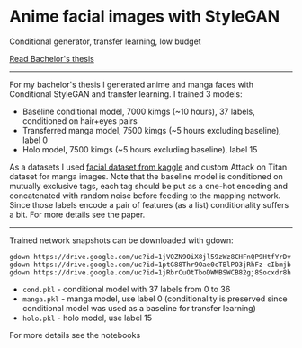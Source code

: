 # Anime facial images with StyleGAN
Conditional generator, transfer learning, low budget

[Read Bachelor's thesis]()

---

For my bachelor's thesis I generated anime and manga faces with Conditional StyleGAN and transfer learning. I trained 3 models:
- Baseline conditional model, 7000 kimgs (~10 hours), 37 labels, conditioned on hair+eyes pairs
- Transferred manga model, 7500 kimgs (~5 hours excluding baseline), label 0
- Holo model, 7500 kimgs (~5 hours excluding baseline), label 15

As a datasets I used [facial dataset from kaggle](https://www.kaggle.com/datasets/subinium/highresolution-anime-face-dataset-512x512) and custom Attack on Titan dataset for manga images. 
Note that the baseline model is conditioned on mutually exclusive tags, each tag should be put as a one-hot encoding and concatenated with random noise before feeding to the mapping network. 
Since those labels encode a pair of features (as a list) conditionality suffers a bit. For more details see the paper.

--- 

Trained network snapshots can be downloaded with gdown:
```console
gdown https://drive.google.com/uc?id=1jVQZN9OiX8jl59zWz8CHFnQP9HtfYrDv
gdown https://drive.google.com/uc?id=1ptG88Thr9Oae0cTBlPO3jRhFz-cIbmjb
gdown https://drive.google.com/uc?id=1jRbrCuOtTboDWMBSWCB82gj8Socxdr8h
```

- `cond.pkl` - conditional model with 37 labels from 0 to 36
- `manga.pkl` - manga model, use label 0 (conditionality is preserved since conditional model was used as a baseline for transfer learning)
- `holo.pkl` - holo model, use label 15

For more details see the notebooks
